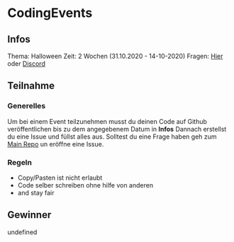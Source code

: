# CodingEvents

## Infos
Thema: Halloween
Zeit: 2 Wochen (31.10.2020 - 14-10-2020)
Fragen: [Hier](https://github.com/Coding-Schule/CodingSchule/issues) oder [Discord](https://discord.gg/5qyJa9Y)
 <br>

## Teilnahme
### Generelles
Um bei einem Event teilzunehmen musst du deinen Code auf Github veröffentlichen bis zu dem angegebenem Datum in **Infos**
Dannach erstellst du eine Issue und füllst alles aus.
Solltest du eine Frage haben geh zum [Main Repo](https://github.com/Coding-Schule/CodingSchule) un eröffne eine Issue.
### Regeln
 - Copy/Pasten ist nicht erlaubt
 - Code selber schreiben ohne hilfe von anderen
 - and stay fair

## Gewinner
undefined
<br>
